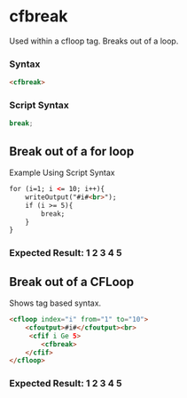 # cfbreak

Used within a cfloop tag. Breaks out of a loop.

### Syntax

```html
<cfbreak>
```

### Script Syntax

```javascript
break;
```

## Break out of a for loop

Example Using Script Syntax

```html
for (i=1; i <= 10; i++){
    writeOutput("#i#<br>");
    if (i >= 5){
        break;
    }
}
```

### Expected Result: 1 2 3 4 5

## Break out of a CFLoop

Shows tag based syntax.

```html
<cfloop index="i" from="1" to="10">
    <cfoutput>#i#</cfoutput><br>
     <cfif i Ge 5>
        <cfbreak>
    </cfif>
</cfloop>
```

### Expected Result: 1 2 3 4 5
